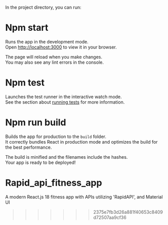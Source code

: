 In the project directory, you can run:

# Npm start

Runs the app in the development mode.\
Open [http://localhost:3000](http://localhost:3000) to view it in your browser.

The page will reload when you make changes.\
You may also see any lint errors in the console.

# Npm test

Launches the test runner in the interactive watch mode.\
See the section about [running tests](https://facebook.github.io/create-react-app/docs/running-tests) for more information.

# Npm run build

Builds the app for production to the `build` folder.\
It correctly bundles React in production mode and optimizes the build for the best performance.

The build is minified and the filenames include the hashes.\
Your app is ready to be deployed!

# Rapid_api_fitness_app
A modern React.js 18 fitness app with APIs utilizing 'RapidAPI', and Material UI
>>>>>>> 2375e7fb3d26a881f40653c8409d72507aa9cf36
